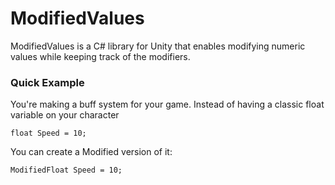 # ModifiedValues
ModifiedValues is a C# library for Unity that enables modifying numeric values while keeping track of the modifiers.

### Quick Example

You're making a buff system for your game. Instead of having a classic float variable on your character

```
float Speed = 10;
```

You can create a Modified version of it:

```
ModifiedFloat Speed = 10;
```

